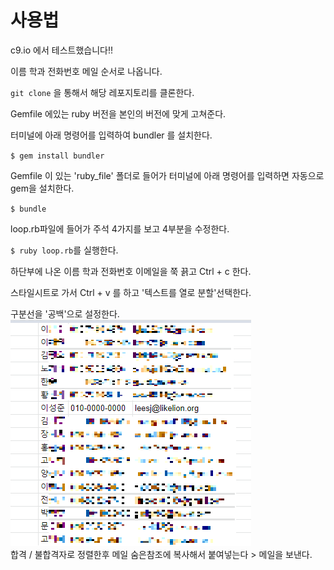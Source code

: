사용법 
===

c9.io 에서 테스트했습니다!!  

이름 학과 전화번호 메일 순서로 나옵니다.  

`git clone` 을 통해서 해당 레포지토리를 클론한다.  

Gemfile 에있는 ruby 버전을 본인의 버전에 맞게 고쳐준다.   

터미널에 아래 명령어를 입력하여 bundler 를 설치한다.  

`$ gem install bundler`

Gemfile 이 있는 'ruby_file' 폴더로 들어가 터미널에 아래 명령어를 입력하면 자동으로 gem을 설치한다.  

`$ bundle`   

loop.rb파일에 들어가 주석 4가지를 보고 4부분을 수정한다.  

`$ ruby loop.rb`를 실행한다.  

하단부에 나온 이름 학과 전화번호 이메일을 쭉 끍고 Ctrl + c 한다.   

스타일시트로 가서 Ctrl + v 를 하고 '텍스트를 열로 분할'선택한다.  

구분선을 '공백'으로 설정한다.  
![결과](test.png)  
합격 / 불합격자로 정렬한후 메일 숨은참조에 복사해서 붙여넣는다 > 메일을 보낸다. 
